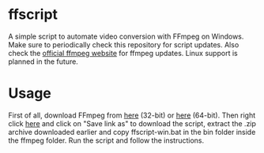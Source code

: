 # ffscript
A simple script to automate video conversion with FFmpeg on Windows.
Make sure to periodically check this repository for script updates. Also check the [official ffmpeg website](https://ffmpeg.org/) for ffmpeg updates. Linux support is planned in the future.

# Usage
First of all, download FFmpeg from [here](https://ffmpeg.zeranoe.com/builds/win32/static/ffmpeg-4.1.3-win32-static.zip) (32-bit) or [here](https://ffmpeg.zeranoe.com/builds/win64/static/ffmpeg-4.1.3-win64-static.zip) (64-bit). Then right click [here](https://github.com/LeddaZ/ffscript/raw/master/ffscript-win.bat) and click on "Save link as" to download the script, extract the .zip archive downloaded earlier and copy ffscript-win.bat in the bin folder inside the ffmpeg folder. Run the script and follow the instructions.
